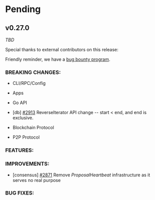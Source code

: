 # Pending

## v0.27.0

*TBD*

Special thanks to external contributors on this release:

Friendly reminder, we have a [bug bounty
program](https://hackerone.com/tendermint).

### BREAKING CHANGES:

* CLI/RPC/Config

* Apps

* Go API

- [db] [\#2913](https://github.com/tendermint/tendermint/pull/2913) ReverseIterator API change -- start < end, and end is exclusive.

* Blockchain Protocol

* P2P Protocol

### FEATURES:

### IMPROVEMENTS:
- [consensus] [\#2871](https://github.com/tendermint/tendermint/issues/2871) Remove *ProposalHeartbeat* infrastructure as it serves no real purpose

### BUG FIXES:
